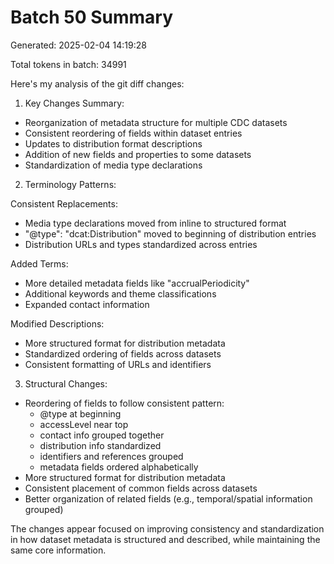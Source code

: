 # Batch 50 Summary

Generated: 2025-02-04 14:19:28

Total tokens in batch: 34991

Here's my analysis of the git diff changes:

1. Key Changes Summary:
- Reorganization of metadata structure for multiple CDC datasets
- Consistent reordering of fields within dataset entries
- Updates to distribution format descriptions
- Addition of new fields and properties to some datasets
- Standardization of media type declarations

2. Terminology Patterns:

Consistent Replacements:
- Media type declarations moved from inline to structured format
- "@type": "dcat:Distribution" moved to beginning of distribution entries
- Distribution URLs and types standardized across entries

Added Terms:
- More detailed metadata fields like "accrualPeriodicity"
- Additional keywords and theme classifications
- Expanded contact information

Modified Descriptions:
- More structured format for distribution metadata
- Standardized ordering of fields across datasets
- Consistent formatting of URLs and identifiers

3. Structural Changes:
- Reordering of fields to follow consistent pattern:
  * @type at beginning
  * accessLevel near top
  * contact info grouped together
  * distribution info standardized
  * identifiers and references grouped
  * metadata fields ordered alphabetically
- More structured format for distribution metadata
- Consistent placement of common fields across datasets
- Better organization of related fields (e.g., temporal/spatial information grouped)

The changes appear focused on improving consistency and standardization in how dataset metadata is structured and described, while maintaining the same core information.
